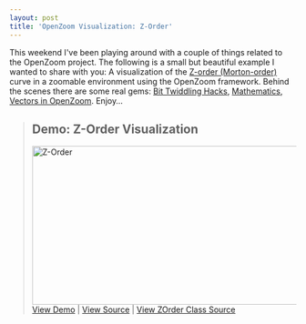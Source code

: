 ```yaml
---
layout: post
title: 'OpenZoom Visualization: Z-Order'
---
```

This weekend I've been playing around with a couple of things related to the OpenZoom project. The following is a small but beautiful example I wanted to share with you: A visualization of the <a href="http://en.wikipedia.org/wiki/Z-order_(curve)">Z-order (Morton-order)</a> curve in a zoomable environment using the OpenZoom framework. Behind the scenes there are some real gems: <a href="http://code.google.com/p/open-zoom/source/browse/trunk/src/main/flash/org/openzoom/flash/utils/ZOrder.as">Bit Twiddling Hacks</a>, <a href="http://en.wikipedia.org/wiki/Z-order_(curve)">Mathematics</a>, <a href="http://getsatisfaction.com/livelabs/topics/vector_graphics_in_seadragon_also_see_zoomism_com">Vectors in OpenZoom</a>. Enjoy&hellip;

<blockquote class="info">
<h2>Demo: Z-Order Visualization</h2>
<a href="http://gasi.ch/examples/2009/01/04/z-order-visualization/" title="Z-Order Visualization"><img src="http://farm4.static.flickr.com/3261/3166780093_7b2d2eedf8.jpg" width="500" height="279" alt="Z-Order" /></a>
<a href="http://gasi.ch/examples/2009/01/04/z-order-visualization/">View Demo</a> | <a href="http://gasi.ch/examples/2009/01/04/z-order-visualization/source/">View Source</a> | <a href="http://code.google.com/p/open-zoom/source/browse/trunk/src/main/flash/org/openzoom/flash/utils/ZOrder.as">View ZOrder Class Source</a>
</blockquote>
